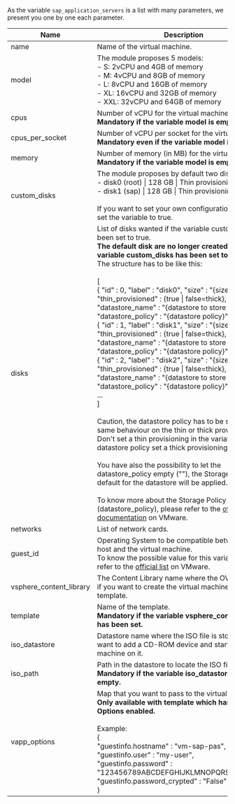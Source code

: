 As the variable `sap_application_servers` is a list with many parameters, we present you one by one each parameter.

<table>
<thead>
  <tr>
    <th>Name</th>
    <th>Description</th>
    <th>Type</th>
  </tr>
</thead>
<tbody>
  <tr>
    <td>name</td>
    <td>Name of the virtual machine.</td>
    <td>string</td>
  </tr>
  <tr>
    <td>model</td>
    <td>The module proposes 5 models:<br>
        - S: 2vCPU and 4GB of memory<br>
        - M: 4vCPU and 8GB of memory<br>
        - L: 8vCPU and 16GB of memory<br>
        - XL: 16vCPU and 32GB of memory<br>
        - XXL: 32vCPU and 64GB of memory<br>
    </td>
    <td>string</td>
  </tr>
  <tr>
    <td>cpus</td>
    <td>Number of vCPU for the virtual machine.<br>
        <b>Mandatory if the variable model is empty.</b>
    </td>
    <td>string</td>
  </tr>
  <tr>
    <td>cpus_per_socket</td>
    <td>Number of vCPU per socket for the virtual machine.<br>
        <b>Mandatory even if the variable model is empty.</b>
    </td>
    <td>string</td>
  </tr>
  <tr>
    <td>memory</td>
    <td>Number of memory (in MB) for the virtual machine.<br>
        <b>Mandatory if the variable model is empty.</b>
    </td>
    <td>string</td>
  </tr>
  <tr>
    <td>custom_disks</td>
    <td>The module proposes by default two disks:<br>
        - disk0 (root) | 128 GB | Thin provisioning<br>
        - disk1 (sap) | 128 GB | Thin provisioning<br><br>
        If you want to set your own configuration for disks, set the variable to true.
    </td>
    <td>boolean</td>
  </tr>
  <tr>
    <td>disks</td>
    <td>List of disks wanted if the variable custom_disks has been set to true.<br>
        <b>The default disk are no longer created if the variable custom_disks has been set to true</b><br>
        The structure has to be like this:<br><br>
        [<br>
        { "id" : 0, "label" : "disk0", "size" : "{size in GB}", "thin_provisioned" : {true | false=thick}, "datastore_name" : "{datastore to store disk}", "datastore_policy" : "{datastore policy}" },<br>
        { "id" : 1, "label" : "disk1", "size" : "{size in GB}", "thin_provisioned" : {true | false=thick}, "datastore_name" : "{datastore to store disk}", "datastore_policy" : "{datastore policy}" },<br>
        { "id" : 2, "label" : "disk2", "size" : "{size in GB}", "thin_provisioned" : {true | false=thick}, "datastore_name" : "{datastore to store disk}", "datastore_policy" : "{datastore policy}" },<br>
        ...<br>
        ]<br><br>
        Caution, the datastore policy has to be set with the same behaviour on the thin or thick provisioning. Don't set a thin provisioning in the variable if the datastore policy set a thick provisioning.<br><br>
        You have also the possibility to let the datastore_policy empty (""), the Storage Policy by default for the datastore will be applied.<br><br>
        To know more about the Storage Policy (datastore_policy), please refer to the <a href="https://docs.vmware.com/en/VMware-vSphere/6.7/com.vmware.vsphere.storage.doc/GUID-89091D59-D844-46B2-94C2-35A3961D23E7.html">official documentation</a> on VMware.
    </td>
    <td>list()</td>
  </tr>
  <tr>
    <td>networks</td>
    <td>List of network cards.</td>
    <td>list()</td>
  </tr>
  <tr>
    <td>guest_id</td>
    <td>Operating System to be compatible between ESXi host and the virtual machine.<br>
        To know the possible value for this variable, please refer to the <a href="https://vdc-repo.vmware.com/vmwb-repository/dcr-public/da47f910-60ac-438b-8b9b-6122f4d14524/16b7274a-bf8b-4b4c-a05e-746f2aa93c8c/doc/vim.vm.GuestOsDescriptor.GuestOsIdentifier.html">official list</a> on VMware.
    </td>
    <td>string</td>
  </tr>
  <tr>
    <td>vsphere_content_library</td>
    <td>The Content Library name where the OVA is stored, if you want to create the virtual machine from a template.</td>
    <td>string</td>
  </tr>
  <tr>
    <td>template</td>
    <td>Name of the template.<br>
        <b>Mandatory if the variable vsphere_content_library has been set.</b>
    </td>
    <td>string</td>
  </tr>
  <tr>
    <td>iso_datastore</td>
    <td>Datastore name where the ISO file is stored, if you want to add a CD-ROM device and start the virtual machine on it.</td>
    <td>string</td>
  </tr>
  <tr>
    <td>iso_path</td>
    <td>Path in the datastore to locate the ISO file.<br>
        <b>Mandatory if the variable iso_datastore is not empty.</b>
    </td>
    <td>string</td>
  </tr>
  <tr>
    <td>vapp_options</td>
    <td>Map that you want to pass to the virtual machine.<br>
        <b>Only available with template which has vApp Options enabled.</b><br><br>
        Example: <br>
        {<br>
          "guestinfo.hostname" : "vm-sap-pas",<br>
          "guestinfo.user" : "my-user",<br>
          "guestinfo.password" : "123456789ABCDEFGHIJKLMNOPQRSTUVWXYZ",<br>
          "guestinfo.password_crypted" : "False"<br>
        }<br>
    </td>
    <td>map</td>
  </tr>
</tbody>
</table>